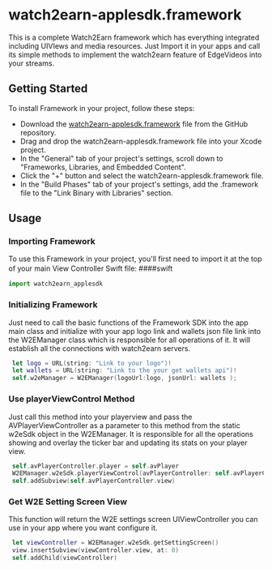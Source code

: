 # watch2earn-applesdk.framework
This is a complete Watch2Earn framework which has everything integrated including UIVIews and media resources. Just Import it in your apps and call its simple methods to implement the watch2earn feature of EdgeVideos into your streams. 

## Getting Started
To install Framework in your project, follow these steps:

- Download the [watch2earn-applesdk.framework](https://github.com/EdgeCTO/watch2earn-applesdk.framework) file from the GitHub repository.
- Drag and drop the watch2earn-applesdk.framework file into your Xcode project.
- In the "General" tab of your project's settings, scroll down to "Frameworks, Libraries, and Embedded Content".
- Click the "+" button and select the watch2earn-applesdk.framework file.
- In the "Build Phases" tab of your project's settings, add the .framework file to the "Link Binary with Libraries" section.

## Usage
### Importing Framework 
To use this Framework in your project, you'll first need to import it at the top of your main View Controller Swift file:
####swift　
```javascript
import watch2earn_applesdk
```
### Initializing Framework

Just need to call the basic functions of the Framework SDK into the app main class and initialize with your app logo link and wallets json file link into the W2EManager class which is responsible for all operations of it. It will establish all the connections with watch2earn servers. 

```swift
 let logo = URL(string: "Link to your logo")!
 let wallets = URL(string: "Link to the your get wallets api")!
 self.w2eManager = W2EManager(logoUrl:logo, jsonUrl: wallets );
```

### Use playerViewControl Method

Just call this method into your playerview and pass the AVPlayerViewController as a parameter to this method from the static w2eSdk object in the W2EManager. It is responsible for all the operations showing and overlay the ticker bar and updating its stats on your player view.

```swift
 self.avPlayerController.player = self.avPlayer
 W2EManager.w2eSdk.playerViewControl(avPlayerController: self.avPlayerController)
 self.addSubview(self.avPlayerController.view)
```
### Get W2E Setting Screen View

This function will return the W2E settings screen UIViewController you can use in your app where you want configure it. 

```swift
 let viewController = W2EManager.w2eSdk.getSettingScreen()
 view.insertSubview(viewController.view, at: 0)
 self.addChild(viewController)
 
```
